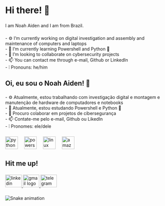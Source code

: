 <h1 align="left">Hi there! 👋</h1>

###

<p align="left">I am Noah Aiden and I am from Brazil.</p>

###

<p align="left">- ⚙️ I’m currently working on digital investigation and assembly and maintenance of computers and laptops<br>- 🌱 I’m currently learning Powershell and Python 🐍<br>- 🤝 I’m looking to collaborate on cybersecurity projects<br>- 📫 You can contact me through e-mail, Github or LinkedIn<br>-  ❕ Pronouns: he/him</p>

###

<h2 align="left">Oi, eu sou o Noah Aiden! 👋</h2>

###

<p align="left">- ⚙️ Atualmente, estou trabalhando com investigação digital e montagem e manutenção de hardware de computadores e notebooks<br>- 🌱 Atualmente, estou estudando Powershell e Python 🐍<br>- 🤝 Procuro colaborar em projetos de cibersegurança <br>- 📫 Contate-me pelo e-mail, Github ou LikedIn<br>-  ❕ Pronomes: ele/dele</p>

###

<div align="left">
  <img src="https://cdn.jsdelivr.net/gh/devicons/devicon/icons/python/python-original.svg" height="40" alt="python logo"  />
  <img width="12" />
  <img src="https://skillicons.dev/icons?i=powershell" height="40" alt="powershell logo"  />
  <img width="12" />
  <img src="https://cdn.jsdelivr.net/gh/devicons/devicon/icons/linux/linux-original.svg" height="40" alt="linux logo"  />
  <img width="12" />
  <img src="https://skillicons.dev/icons?i=aws" height="40" alt="amazonwebservices logo"  />
</div>

###

<h2 align="left">Hit me up!</h2>

###

<div align="left">
  <a href="https://www.linkedin.com/in/aidenoah/" target="_blank">
    <img src="https://raw.githubusercontent.com/maurodesouza/profile-readme-generator/master/src/assets/icons/social/linkedin/default.svg" width="52" height="40" alt="linkedin logo"  />
  </a>
  <a href="mailto:sixsupert@gmail.com" target="_blank">
    <img src="https://raw.githubusercontent.com/maurodesouza/profile-readme-generator/master/src/assets/icons/social/gmail/default.svg" width="52" height="40" alt="gmail logo"  />
  </a>
  <a href="https://t.me/aidenoah" target="_blank">
    <img src="https://raw.githubusercontent.com/maurodesouza/profile-readme-generator/master/src/assets/icons/social/telegram/default.svg" width="52" height="40" alt="telegram logo"  />
  </a>
</div>

###

<img src="https://raw.githubusercontent.com/aideN-six/aideN-six/output/snake.svg" alt="Snake animation" />

###
